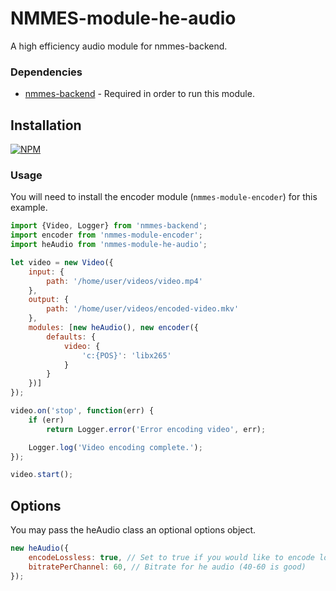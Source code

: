 # NMMES-module-he-audio

A high efficiency audio module for nmmes-backend.

### Dependencies

- [nmmes-backend](https://github.com/NMMES/nmmes-backend) - Required in order to run this module.

## Installation

[![NPM](https://nodei.co/npm/nmmes-module-he-audio.png?compact=true)](https://nodei.co/npm/nmmes-module-he-audio/)

### Usage

You will need to install the encoder module (`nmmes-module-encoder`) for this example.

```javascript
import {Video, Logger} from 'nmmes-backend';
import encoder from 'nmmes-module-encoder';
import heAudio from 'nmmes-module-he-audio';

let video = new Video({
    input: {
        path: '/home/user/videos/video.mp4'
    },
    output: {
        path: '/home/user/videos/encoded-video.mkv'
    },
    modules: [new heAudio(), new encoder({
        defaults: {
            video: {
                'c:{POS}': 'libx265'
            }
        }
    })]
});

video.on('stop', function(err) {
    if (err)
        return Logger.error('Error encoding video', err);

    Logger.log('Video encoding complete.');
});

video.start();
```

## Options

You may pass the heAudio class an optional options object.

```javascript
new heAudio({
    encodeLossless: true, // Set to true if you would like to encode lossless audio streams (encode FLAC)
    bitratePerChannel: 60, // Bitrate for he audio (40-60 is good)
});
```
